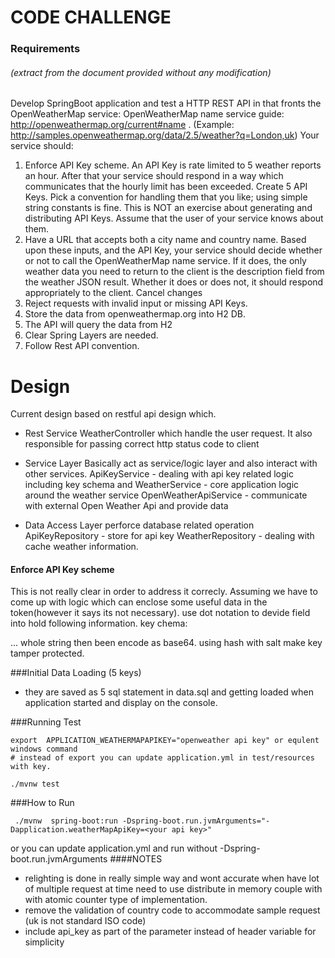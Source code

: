 # CODE CHALLENGE
### Requirements 
###### (extract from the document provided without any modification)
Develop SpringBoot application and test a HTTP REST API in that fronts the OpenWeatherMap service: OpenWeatherMap name service guide: http://openweathermap.org/current#name . (Example: http://samples.openweathermap.org/data/2.5/weather?q=London,uk) 
Your service should: 
1.	Enforce API Key scheme. An API Key is rate limited to 5 weather reports an hour. After that your service should respond in a way which communicates that the hourly limit has been exceeded. Create 5 API Keys. Pick a convention for handling them that you like; using simple string constants is fine. This is NOT an exercise about generating and distributing API Keys. Assume that the user of your service knows about them.
2.	Have a URL that accepts both a city name and country name. Based upon these inputs, and the API Key, your service should decide whether or not to call the OpenWeatherMap name service. If it does, the only weather data you need to return to the client is the description field from the weather JSON result. Whether it does or does not, it should respond appropriately to the client. Cancel changes
3.	Reject requests with invalid input or missing API Keys.
4.	Store the data from openweathermap.org into H2 DB.
5.	The API will query the data from H2
6.	Clear Spring Layers are needed.
7.	Follow Rest API convention.

# Design
Current design based on restful api design which.
- Rest Service
  WeatherController which handle the user request. It also responsible for passing
  correct http status code to client 
- Service Layer
  Basically act as service/logic layer and also interact with other services.
  ApiKeyService - dealing with api key related logic including key schema and 
  WeatherService - core application logic around the weather service
  OpenWeatherApiService - communicate with external Open Weather Api and provide data 
    
- Data Access Layer
  perforce database related operation
  ApiKeyRepository - store for api key
  WeatherRepository - dealing with cache weather information.  
  
#### Enforce API Key scheme
This is not really clear in order to address it correcly. Assuming we have to come up with logic which can enclose some useful data in the token(however it says its not necessary).
use dot notation to devide field into hold following information.
key chema:
<base 64 encoded use email>.<api issue time>.<exire time>.<hash of first 3 and salt including>
whole string then been encode as base64. using hash with salt make key tamper protected.

###Initial Data Loading (5 keys)
- they are saved as 5 sql statement in data.sql and getting loaded when application
started and display on the console. 
 
###Running Test
```
export  APPLICATION_WEATHERMAPAPIKEY="openweather api key" or equlent windows command 
# instead of export you can update application.yml in test/resources with key.

./mvnw test 
```
###How to Run
```
 ./mvnw  spring-boot:run -Dspring-boot.run.jvmArguments="-Dapplication.weatherMapApiKey=<your api key>"

```
or  you can update application.yml and run without -Dspring-boot.run.jvmArguments
####NOTES

- relighting is done in really simple way and wont accurate when have lot of multiple request at time
  need to use distribute in memory couple with with atomic counter type of implementation.  
- remove the validation of country code to accommodate sample request (uk is not standard ISO code)
- include api_key as part of the parameter instead of header variable for simplicity


